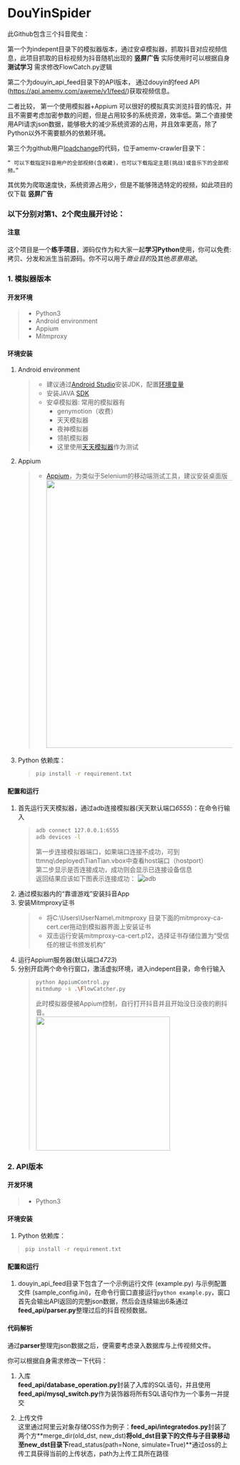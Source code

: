 DouYinSpider
===============
此Github包含三个抖音爬虫： 
 
第一个为indepent目录下的模拟器版本，通过安卓模拟器，抓取抖音对应视频信息，此项目抓取的目标视频为抖音随机出现的 **竖屏广告** 
实际使用时可以根据自身 **测试学习** 需求修改FlowCatch.py逻辑  
  
第二个为douyin\_api\_feed目录下的API版本， 通过douyin的feed API (https://api.amemv.com/aweme/v1/feed/)获取视频信息。

二者比较， 第一个使用模拟器+Appium 可以很好的模拟真实浏览抖音的情况，并且不需要考虑加密参数的问题，但是占用较多的系统资源，效率低。第二个直接使用API请求json数据，能够极大的减少系统资源的占用，并且效率更高，除了Python以外不需要额外的依赖环境。  
  
第三个为github用户[loadchange](https://github.com/LoadChange/amemv-crawler)的代码，位于amemv-crawler目录下：
```
“ 可以下载指定抖音用户的全部视频(含收藏)，也可以下载指定主题(挑战)或音乐下的全部视频。”
```  
其优势为爬取速度快，系统资源占用少，但是不能够筛选特定的视频，如此项目的仅下载 **竖屏广告**   


### 以下分别对第1、2个爬虫展开讨论： 

#### 注意

这个项目是一个**练手项目**，源码仅作为和大家一起**学习Python**使用，你可以免费: 拷贝、分发和派生当前源码。你不可以用于*商业目的*及其他*恶意用途*。



  
  
###  1. 模拟器版本

#### 开发环境

>* Python3
>* Android environment
>* Appium
>* Mitmproxy




#### 环境安装
1. Android environment
    >   * 建议通过[Android Studio](https://developer.android.google.cn/studio/)安装JDK，配置[环境变量](https://blog.csdn.net/zeternityyt/article/details/79655150)
    >   * 安装JAVA [SDK](https://blog.csdn.net/u012382791/article/details/50891044)
    >   * 安卓模拟器: 常用的模拟器有
    >       * genymotion（收费）
    >       * 天天模拟器
    >       * 夜神模拟器
    >       * 领航模拟器
    >       * 这里使用[天天模拟器](http://www.kpzs.com/topic/ttmnqsgou/)作为测试
2. Appium
    >    * [Appium](https://github.com/appium/appium-desktop/releases)，为类似于Selenium的移动端测试工具，建议安装桌面版
    >       <img src="https://github.com/panoslin/DouYinSpider/blob/master/pic/AppiumDownload.png" width="600">
3. Python 依赖库：
    >```bash
    >pip install -r requirement.txt
    >```
#### 配置和运行

1. 首先运行天天模拟器，通过adb连接模拟器(天天默认端口*6555*)：在命令行输入
    >```bash
    >adb connect 127.0.0.1:6555
    >adb devices -l
    >```
    >第一步连接模拟器端口，如果端口连接不成功，可到ttmnq\deployed\TianTian.vbox中查看host端口（hostport）  
    >第二步显示是否连接成功，成功则会显示已连接设备信息  
    >返回结果应该如下图表示连接成功：
    ![adb](https://github.com/panoslin/DouYinSpider/blob/master/pic/adb.jpg)  
2. 通过模拟器内的“靠谱游戏”安装抖音App  
3. 安装Mitmproxy证书  
    > * 将C:\Users\UserName\\.mitmproxy 目录下面的mitmproxy-ca-cert.cer拖动到模拟器界面上安装证书  
    > * 双击运行安装mitmproxy-ca-cert.p12，选择证书存储位置为“受信任的根证书颁发机构”
4. 运行Appium服务器(默认端口*4723*)
5. 分别开启两个命令行窗口，激活虚拟环境，进入indepent目录，命令行输入
    >```bash
    >python AppiumControl.py
    >mitmdump -s .\FlowCatcher.py
    >```
    >此时模拟器便被Appium控制，自行打开抖音并且开始没日没夜的刷抖音。  
    >   <img src="https://github.com/panoslin/DouYinSpider/blob/master/pic/douyin.jpg" width="300">



###  2. API版本
#### 开发环境
>* Python3

#### 环境安装

1. Python 依赖库：  

>```bash
>pip install -r requirement.txt
>```


#### 配置和运行

1. douyin\_api\_feed目录下包含了一个示例运行文件 (example.py) 与示例配置文件 (sample_config.ini)，在命令行窗口直接运行```python example.py```，窗口首先会输出API返回的完整json数据，然后会连续输出6条通过**feed\_api/parser.py**整理过后的抖音视频数据。


#### 代码解析

通过**parser**整理完json数据之后，便需要考虑录入数据库与上传视频文件。  
  
你可以根据自身需求修改一下代码：

1. 入库  
**feed_api/database_operation.py**封装了入库的SQL语句，并且使用**feed_api/mysql_switch.py**作为装饰器将所有SQL语句作为一个事务一并提交    

2. 上传文件  
这里通过阿里云对象存储OSS作为例子：**feed\_api/integratedos.py**封装了两个方**merge_dir(old\_dst, new\_dst)**将old\_dst目录下的文件与子目录移动至new\_dst目录下**read_status(path=None, simulate=True)**通过oss的上传工具获得当前的上传状态，path为上传工具所在路径


